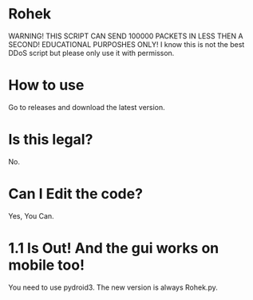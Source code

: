 # Rohek
WARNING! THIS SCRIPT CAN SEND 100000 PACKETS IN LESS THEN A SECOND! EDUCATIONAL PURPOSHES ONLY! I know this is not the best DDoS script but please only use it with permisson.

# How to use
Go to releases and download the latest version.

# Is this legal?
No.

# Can I Edit the code? 
Yes, You Can.

# 1.1 Is Out! And the gui works on mobile too! 
You need to use pydroid3. The new version is always Rohek.py.

